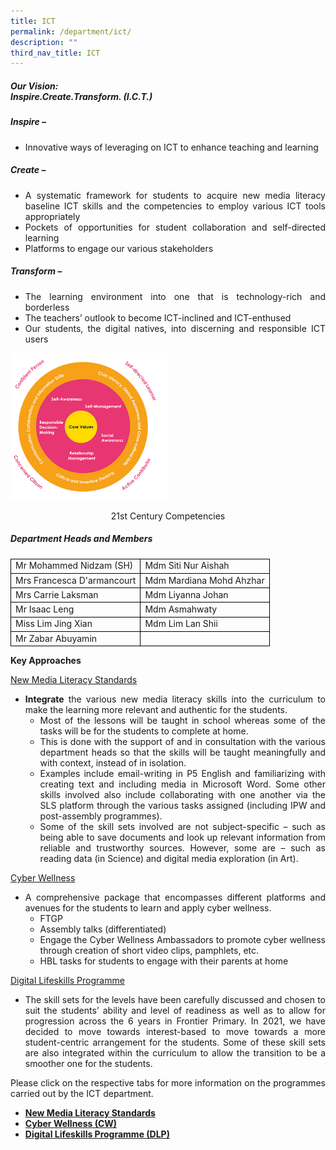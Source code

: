 ```yaml
---
title: ICT
permalink: /department/ict/
description: ""
third_nav_title: ICT
---
```

<h5><strong>Our Vision:<br></strong>Inspire.Create.Transform. (I.C.T.)</h5>
<h5><strong>I</strong><strong>nspire –</strong></h5>
<ul>
<li>
<p style="text-align: justify;">Innovative ways of leveraging on ICT to enhance teaching and learning</p>
</li>
</ul>
<h5><strong>C</strong><strong>reate –</strong></h5>
<ul>
<li style="text-align: justify;">A systematic framework for students to acquire new media literacy baseline ICT skills and the competencies to employ various ICT tools appropriately</li>
<li style="text-align: justify;">Pockets of opportunities for student collaboration and self-directed learning</li>
<li style="text-align: justify;">Platforms to engage our various stakeholders</li>
</ul>
<h5><strong>T</strong><strong>ransform –</strong></h5>
<ul>
<li style="text-align: justify;">The learning environment into one that is technology-rich and borderless</li>
<li style="text-align: justify;">The teachers’ outlook to become ICT-inclined and ICT-enthused</li>
<li style="text-align: justify;">Our students, the digital natives, into discerning and responsible ICT users</li>
</ul>
<img style="width: 50%;" src="/images/ictt1.png">
<p style="text-align: center;">21st Century Competencies</p>
<h5 class="fl-heading"><strong>Department Heads and Members</strong></h5>
<table>
<tbody>
<tr>
<td style="border:1px solid black;">Mr Mohammed Nidzam (SH)</td>
<td style="border:1px solid black;">Mdm Siti Nur Aishah</td>
</tr>
<tr>
<td style="border:1px solid black;">Mrs Francesca D'armancourt</td>
<td style="border:1px solid black;">Mdm Mardiana Mohd Ahzhar</td>
</tr>
<tr>
<td style="border:1px solid black;">Mrs Carrie Laksman</td>
<td style="border:1px solid black;">Mdm Liyanna Johan</td>
</tr>
<tr>
<td style="border:1px solid black;">Mr Isaac Leng</td>
<td style="border:1px solid black;">Mdm Asmahwaty</td>
</tr>
<tr>
<td style="border:1px solid black;">Miss Lim Jing Xian</td>
<td style="border:1px solid black;">Mdm Lim Lan Shii</td>
</tr>
<tr>
<td style="border:1px solid black;">Mr Zabar Abuyamin</td>
<td style="border:1px solid black;"></td>
</tr>
</tbody>
</table>
<p><strong>Key Approaches</strong></p>
<p><u>New Media Literacy Standards</u></p>
<ul>
<li style="text-align: justify;"><strong>Integrate</strong> the various new media literacy skills into the curriculum to make the learning more relevant and authentic for the students.
<ul>
<li style="text-align: justify;">Most of the lessons will be taught in school whereas some of the tasks will be for the students to complete at home.</li>
<li style="text-align: justify;">This is done with the support of and in consultation with the various department heads so that the skills will be taught meaningfully and with context, instead of in isolation.</li>
<li style="text-align: justify;">Examples include email-writing in P5 English and familiarizing with creating text and including media in Microsoft Word. Some other skills involved also include collaborating with one another via the SLS platform through the various tasks assigned (including IPW and post-assembly programmes).</li>
<li>Some of the skill sets involved are not subject-specific – such as being able to save documents and look up relevant information from reliable and trustworthy sources. However, some are – such as reading data (in Science) and digital media exploration (in Art).</li>
</ul>
</li>
</ul>
<p><u>Cyber Wellness</u></p>
<ul>
<li style="text-align: justify;">A comprehensive package that encompasses different platforms and avenues for the students to learn and apply cyber wellness.
<ul>
<li>FTGP</li>
<li>Assembly talks (differentiated)</li>
<li>Engage the Cyber Wellness Ambassadors to promote cyber wellness through creation of short video clips, pamphlets, etc.</li>
<li>HBL tasks for students to engage with their parents at home</li>
</ul>
</li>
</ul>
<p><u>Digital Lifeskills Programme</u></p>
<ul>
<li style="text-align: justify;">The skill sets for the levels have been carefully discussed and chosen to suit the students’ ability and level of readiness as well as to allow for progression across the 6 years in Frontier Primary. In 2021, we have decided to move towards interest-based to move towards a more student-centric arrangement for the students. Some of these skill sets are also integrated within the curriculum to allow the transition to be a smoother one for the students.</li>
</ul>
<p style="text-align: justify;">Please click on the respective tabs for more information on the programmes carried out by the ICT department.</p>
<ul>
<li><strong><a href="/department/ict/new-media-literacy-standards/">New Media Literacy Standards</a></strong></li>
<li><strong><a href="/department/ict/cyber-wellness-cw/">Cyber Wellness (CW)</a></strong></li>
<li><strong><a href="/department/ict/digital-lifeskills-programme-dlp/">Digital Lifeskills Programme (DLP)</a></strong></li>
</ul>